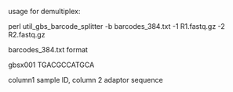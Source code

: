 usage for demultiplex:

perl util_gbs_barcode_splitter -b barcodes_384.txt -1 R1.fastq.gz -2 R2.fastq.gz

barcodes_384.txt format

gbsx001 TGACGCCATGCA

column1 sample ID, column 2 adaptor sequence

